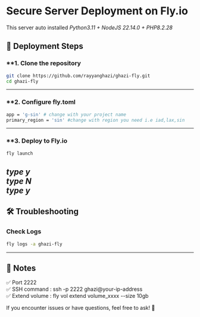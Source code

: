 # **Secure Server Deployment on Fly.io**

This server auto installed *Python3.11 + NodeJS 22.14.0 + PHP8.2.28*

## 🔧 **Deployment Steps**

### **1. Clone the repository

```bash
git clone https://github.com/rayyanghazi/ghazi-fly.git
cd ghazi-fly
```

---

### **2. Configure fly.toml

```bash
app = 'g-sin' # change with your project name
primary_region = 'sin' #change with region you need i.e iad,lax,sin
```

---

### **3. Deploy to Fly.io

```bash
fly launch
```
*type y*  
*type N*  
*type y*  
---

## 🛠️ **Troubleshooting**

### **Check Logs**
```bash
fly logs -a ghazi-fly
```

---


## 📝 **Notes**
✅ Port 2222  
✅ SSH command : ssh -p 2222 ghazi@your-ip-address  
✅ Extend volume : fly vol extend volume_xxxx --size 10gb  

If you encounter issues or have questions, feel free to ask! 🚀  
